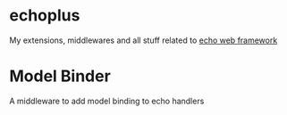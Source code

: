 # echoplus
My extensions, middlewares and all stuff related to [echo web framework](https://github.com/amirrezaask/echoplus)

# Model Binder
A middleware to add model binding to echo handlers
